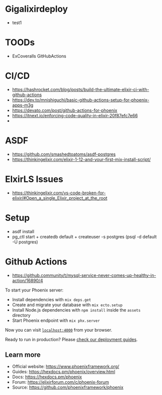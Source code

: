 # Gigalixirdeploy
- test1

# TOODs
- ExCoveralls GitHubActions

# CI/CD
- https://hashrocket.com/blog/posts/build-the-ultimate-elixir-ci-with-github-actions
- https://dev.to/mnishiguchi/basic-github-actions-setup-for-phoenix-apps-m3g
- https://devato.com/post/github-actions-for-phoenix
- https://itnext.io/enforcing-code-quality-in-elixir-20f87efc7e66
-

# ASDF
- https://github.com/smashedtoatoms/asdf-postgres
- https://thinkingelixir.com/elixir-1-12-and-your-first-mix-install-script/

# ElxirLS Issues
- https://thinkingelixir.com/vs-code-broken-for-elixir/#Open_a_single_Elixir_project_at_the_root

# Setup
- asdf install
- pg_ctl start + createdb default + createuser -s postgres (psql -d default -U postgres)

# Github Actions
- https://github.community/t/mysql-service-never-comes-up-healthy-in-action/16890/4


To start your Phoenix server:

  * Install dependencies with `mix deps.get`
  * Create and migrate your database with `mix ecto.setup`
  * Install Node.js dependencies with `npm install` inside the `assets` directory
  * Start Phoenix endpoint with `mix phx.server`

Now you can visit [`localhost:4000`](http://localhost:4000) from your browser.

Ready to run in production? Please [check our deployment guides](https://hexdocs.pm/phoenix/deployment.html).

## Learn more

  * Official website: https://www.phoenixframework.org/
  * Guides: https://hexdocs.pm/phoenix/overview.html
  * Docs: https://hexdocs.pm/phoenix
  * Forum: https://elixirforum.com/c/phoenix-forum
  * Source: https://github.com/phoenixframework/phoenix
